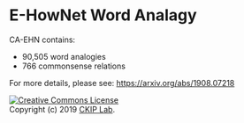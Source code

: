# E-HowNet Word Analagy

CA-EHN contains:
- 90,505 word analogies
- 766 commonsense relations

For more details, please see: https://arxiv.org/abs/1908.07218

<a rel="license" href="http://creativecommons.org/licenses/by-nc-sa/4.0/"><img alt="Creative Commons License" style="border-width:0" src="https://i.creativecommons.org/l/by-nc-sa/4.0/88x31.png" /></a><br />
Copyright (c) 2019 [CKIP Lab](https://ckip.iis.sinica.edu.tw/).
